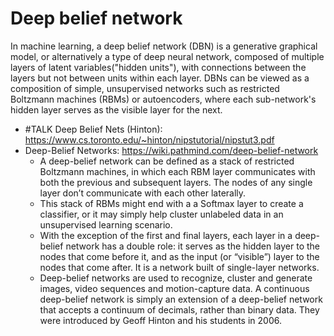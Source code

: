 # Deep belief network

In machine learning, a deep belief network (DBN) is a generative graphical model, or alternatively a type of deep neural network, composed of multiple layers of latent variables("hidden units"), with connections between the layers but not between units within each layer. DBNs can be viewed as a composition of simple, unsupervised networks such as restricted Boltzmann machines (RBMs) or autoencoders, where each sub-network's hidden layer serves as the visible layer for the next.

- #TALK Deep Belief Nets (Hinton): https://www.cs.toronto.edu/~hinton/nipstutorial/nipstut3.pdf
- Deep-Belief Networks: https://wiki.pathmind.com/deep-belief-network
	- A deep-belief network can be defined as a stack of restricted Boltzmann machines, in which each RBM layer communicates with both the previous and subsequent layers. The nodes of any single layer don’t communicate with each other laterally.
	- This stack of RBMs might end with a a Softmax layer to create a classifier, or it may simply help cluster unlabeled data in an unsupervised learning scenario.
	- With the exception of the first and final layers, each layer in a deep-belief network has a double role: it serves as the hidden layer to the nodes that come before it, and as the input (or “visible”) layer to the nodes that come after. It is a network built of single-layer networks.
	- Deep-belief networks are used to recognize, cluster and generate images, video sequences and motion-capture data. A continuous deep-belief network is simply an extension of a deep-belief network that accepts a continuum of decimals, rather than binary data. They were introduced by Geoff Hinton and his students in 2006.